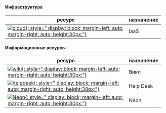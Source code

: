 #### Инфраструктура
| ресурс | назначение |
|--------|------------|
|[![cloud](https://object-storage-ca-ymq-1.vexxhost.net/swift/v1/6e4619c416ff4bd19e1c087f27a43eea/www-images-prod/openstack-logo/OpenStack-Logo-Vertical.png){: style="  display: block; margin-left: auto; margin-right: auto; height:30px;"}](https://cloud.nexign.com/)|IaaS|

#### Информационные ресурсы
| ресурс | назначение |
|--------|------------|
|[![wiki](https://wac-cdn.atlassian.com/dam/jcr:a22c9f02-b225-4e34-9f1d-e5ac0265e543/confluence_rgb_slate.png){: style="  display: block; margin-left: auto; margin-right: auto; height:30px;"}](https://confluence.billing.ru/)|Вики|
|[![helpdesk](https://www.pngmart.com/files/7/Helpdesk-Transparent-PNG.png){: style="  display: block; margin-left: auto; margin-right: auto; height:30px;"}](http://sd.nexign.com/)|Help Desk|
|[![Neon](https://online.nexign.com/Content/themes/adaptive/img/neon.svg){: style="  display: block; margin-left: auto; margin-right: auto; height:30px;"}](http://online.nexign.com)|Neon|

